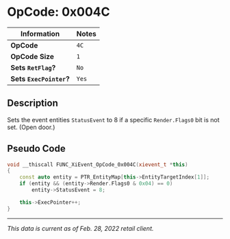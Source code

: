 # OpCode: 0x004C

| Information               | Notes |
|---                        |---    |
| **OpCode**                | `4C`  |
| **OpCode Size**           | `1`   |
| **Sets `RetFlag`?**       | `No`  |
| **Sets `ExecPointer`?**   | `Yes` |

## Description

Sets the event entities `StatusEvent` to 8 if a specific `Render.Flags0` bit is not set. (Open door.)

## Pseudo Code

```cpp
void __thiscall FUNC_XiEvent_OpCode_0x004C(xievent_t *this)
{
    const auto entity = PTR_EntityMap[this->EntityTargetIndex[1]];
    if (entity && (entity->Render.Flags0 & 0x04) == 0)
        entity->StatusEvent = 8;

    this->ExecPointer++;
}
```

---

_This data is current as of Feb. 28, 2022 retail client._